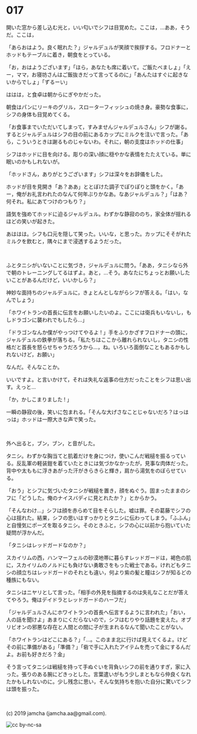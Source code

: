 

# 017

開いた窓から差し込む光と，いい匂いでシフは目覚めた。ここは，…ああ，そうだ。ここは，

「あらおはよう。良く眠れた？」ジャルデュルが笑顔で挨拶する。フロドナーとホッドもテーブルに着き，朝食をとっている。

「お，おはようございます」「ほら，あなたも席に着いて。ご飯たべましょ」「えー，ママ，お寝坊さんはご飯抜きだって言ってるのに」「あんたはすぐに起きないからでしょ」「ずるーい」

ははは，と食卓は朝からにぎやかだった。

朝食はパンにリーキのグリル，スローターフィッシュの焼き身。豪勢な食事に，シフの身体も目覚めてくる。

「お食事までいただいてしまって，すみませんジャルデュルさん」シフが謝る。するとジャルデュルはシフの目の前にあるカップにミルクを注いで言った。「あら，こういうときは謝るものじゃないわ。それに，朝の支度はホッドの仕事」

シフはホッドに目を向ける。彫りの深い顔に穏やかな表情をたたえている。単に眠いのかもしれないが。

「ホッドさん，ありがとうございます」シフは深々をお辞儀をした。

ホッドが目を見開き「あ？ああ」ととぼけた調子でぽりぽりと頭をかく。「あー，俺がお礼言われたのなんて何年ぶりかなあ。なあジャルデュル？」「はあ？何それ。私にあてつけのつもり？」

語気を強めてホッドに迫るジャルデュル。わずかな静寂ののち，家全体が揺れるほどの笑いが起きた。

あははは。シフも口元を隠して笑った。いいな，と思った。カップにそそがれたミルクを飲むと，隅々にまで浸透するようだった。

<br>

ふとタニシがいないことに気づき，ジャルデュルに問う。「ああ，タニシなら外で朝のトレーニングしてるはずよ。あと，…そう。あなたにちょっとお願いしたいことがあるんだけど，いいかしら？」

神妙な面持ちのジャルデュルに，きょとんとしながらシフが答える。「はい，なんでしょう」

「ホワイトランの首長に伝言をお願いしたいのよ。ここには衛兵もいないし，もしドラゴンに襲われでもしたら…」

「ドラゴンなんか僕がやっつけてやるよ ! 」手をふりかざすフロドナーの頭に，ジャルデュルの鉄拳が落ちる。「私たちはここから離れられないし，タニシの性格だと首長を怒らせちゃうだろうから…，ね。いろいろ面倒なこともあるかもしれないけど，お願い」

なんだ。そんなことか。

いいですよ。と言いかけて，それは失礼な返事の仕方だったことをシフは思い出す。えっと…

「か，かしこまりました ! 」

一瞬の静寂の後，笑いに包まれる。「そんな大げさなことじゃないだろ？はっはっは」ホッドは一際大きな声で笑った。

<br>

外へ出ると，ブン，ブン，と音がした。

タニシ。わずかな胸当てと肌着だけを身につけ，使いこんだ戦槌を振るっている。反乱軍の軽装鎧を着ていたときには気づかなかったが，見事な肉体だった。背中や太ももに浮きあがった汗がきらきらと輝き，肩から湯気をのぼらせている。

「おう」とシフに気づいたタニシが戦槌を置き，顔をぬぐう。固まったままのシフに「どうした。俺のナイスバディに見とれたか？」とからかう。

「そんなわけ…」シフは顔を赤らめて目をそらした。嘘は罪。その葛藤でシフの心は揺れた。結果，シフの思いはすっかりとタニシに伝わってしまう。「ふふん」と自慢気にポーズを取るタニシ。そのときふと，シフの心に以前から抱いていた疑問が浮かんだ。

「タニシはレッドガードなのか？」

スカイリムの西，ハンマーフェルの砂漠地帯に暮らすレッドガードは，褐色の肌に，スカイリムのノルドにも負けない勇敢さをもった戦士である。けれどもタニシの顔立ちはレッドガードのそれとも違い，何より紫の髪と瞳はシフが知るどの種族にもない。

タニシはニヤリとして言った。「相手の外見を指摘するのは失礼なことだが答えてやろう。俺はデイドラとレッドガードのハーフだ」

「ジャルデュルさんにホワイトランの首長へ伝言するように言われた」「おい，人の話を聞けよ」あまりにくだらないので，シフはむりやり話題を変えた。オブリビオンの邪悪な存在と人間との間に子が生まれるなんて聞いたことがない。

「ホワイトランはどこにある？」「…。このまま北に行けば見えてくるよ。けどその前に準備がある」「準備？」「砦で手に入れたアイテムを売って金にするんだよ。お前も好きだろ？金」

そう言ってタニシは戦槌を持って手ぬぐいを背負いシフの前を通りすぎ，家に入った。張りのある腕にどきっとした。言葉遣いがもう少しまともなら仲良くなれたかもしれないのに。少し残念に思い，そんな気持ちを抱いた自分に驚いてシフは頭を振った。

<br>
<br>
(c) 2019 jamcha (jamcha.aa@gmail.com).

![cc by-nc-sa](https://i.creativecommons.org/l/by-nc-sa/4.0/88x31.png)

